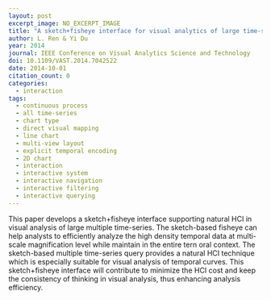 ```yaml
---
layout: post
excerpt_image: NO_EXCERPT_IMAGE
title: "A sketch+fisheye interface for visual analytics of large time-series"
author: L. Ren & Yi Du
year: 2014
journal: IEEE Conference on Visual Analytics Science and Technology
doi: 10.1109/VAST.2014.7042522
date: 2014-10-01
citation_count: 0
categories:
  - interaction
tags:
  - continuous process
  - all time-series
  - chart type
  - direct visual mapping
  - line chart
  - multi-view layout
  - explicit temporal encoding
  - 2D chart
  - interaction
  - interactive system
  - interactive navigation
  - interactive filtering
  - interactive querying
---
```

This paper develops a sketch+fisheye interface supporting natural HCI in visual analysis of large multiple time-series. The sketch-based fisheye can help analysts to efficiently analyze the high density temporal data at multi-scale magnification level while maintain in the entire tern oral context. The sketch-based multiple time-series query provides a natural HCI technique which is especially suitable for visual analysis of temporal curves. This sketch+fisheye interface will contribute to minimize the HCI cost and keep the consistency of thinking in visual analysis, thus enhancing analysis efficiency.
